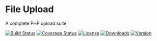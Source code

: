# File Upload

A complete PHP upload suite

[![Build Status](https://travis-ci.org/dschoenbauer/orm.svg?branch=develop)](https://travis-ci.org/dschoenbauer/orm)
[![Coverage Status](https://coveralls.io/repos/github/dschoenbauer/orm/badge.svg?branch=develop)](https://coveralls.io/github/dschoenbauer/orm?branch=develop)
[![License](https://img.shields.io/packagist/l/dschoenbauer/orm.svg)](https://github.com/dschoenbauer/orm)
[![Downloads](https://img.shields.io/packagist/dt/dschoenbauer/orm.svg)](https://packagist.org/packages/dschoenbauer/orm)
[![Version](https://img.shields.io/packagist/v/dschoenbauer/orm.svg)](https://github.com/dschoenbauer/orm/releases)
